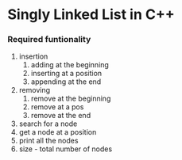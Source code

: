 # Singly Linked List in C++

### Required funtionality

1. insertion
   1. adding at the beginning
   2. inserting at a position
   3. appending at the end
2. removing
   1. remove at the beginning
   2. remove at a pos
   3. remove at the end
3. search for a node
4. get a node at a position
5. print all the nodes
6. size - total number of nodes